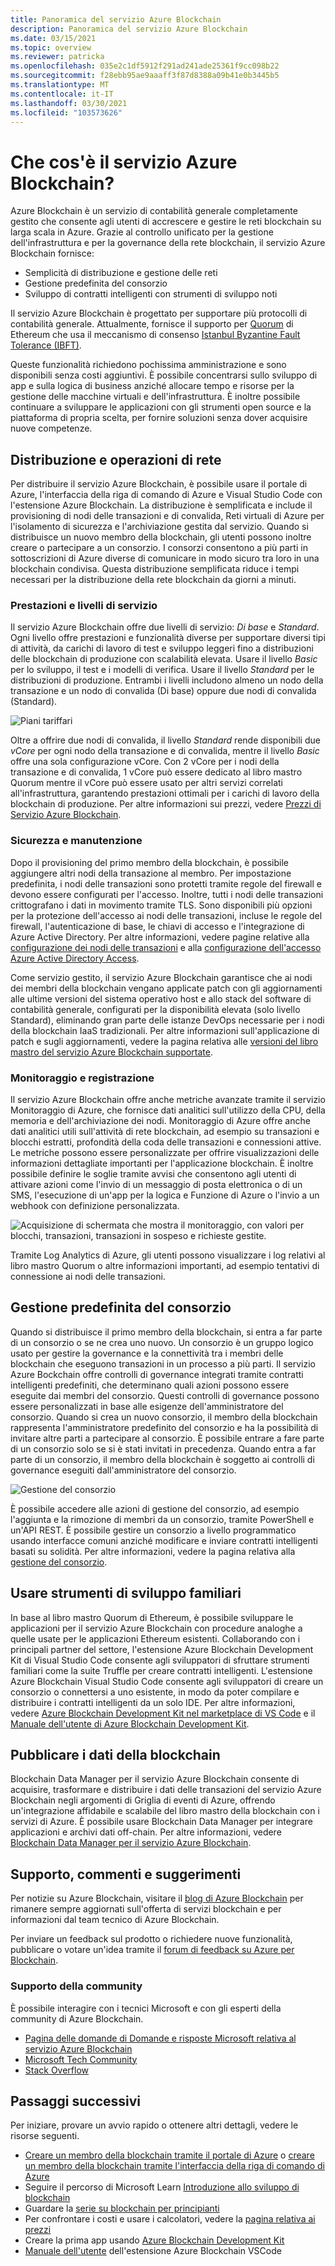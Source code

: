 ```yaml
---
title: Panoramica del servizio Azure Blockchain
description: Panoramica del servizio Azure Blockchain
ms.date: 03/15/2021
ms.topic: overview
ms.reviewer: patricka
ms.openlocfilehash: 035e2c1df5912f291ad241ade25361f9cc098b22
ms.sourcegitcommit: f28ebb95ae9aaaff3f87d8388a09b41e0b3445b5
ms.translationtype: MT
ms.contentlocale: it-IT
ms.lasthandoff: 03/30/2021
ms.locfileid: "103573626"
---
```

# <a name="what-is-azure-blockchain-service"></a>Che cos'è il servizio Azure Blockchain?

Azure Blockchain è un servizio di contabilità generale completamente gestito che consente agli utenti di accrescere e gestire le reti blockchain su larga scala in Azure. Grazie al controllo unificato per la gestione dell'infrastruttura e per la governance della rete blockchain, il servizio Azure Blockchain fornisce:

* Semplicità di distribuzione e gestione delle reti
* Gestione predefinita del consorzio
* Sviluppo di contratti intelligenti con strumenti di sviluppo noti

Il servizio Azure Blockchain è progettato per supportare più protocolli di contabilità generale. Attualmente, fornisce il supporto per [Quorum](https://www.goquorum.com/) di Ethereum che usa il meccanismo di consenso [Istanbul Byzantine Fault Tolerance (IBFT)](https://docs.goquorum.consensys.net/en/stable/Concepts/Consensus/IBFT/).

Queste funzionalità richiedono pochissima amministrazione e sono disponibili senza costi aggiuntivi. È possibile concentrarsi sullo sviluppo di app e sulla logica di business anziché allocare tempo e risorse per la gestione delle macchine virtuali e dell'infrastruttura. È inoltre possibile continuare a sviluppare le applicazioni con gli strumenti open source e la piattaforma di propria scelta, per fornire soluzioni senza dover acquisire nuove competenze.

## <a name="network-deployment-and-operations"></a>Distribuzione e operazioni di rete

Per distribuire il servizio Azure Blockchain, è possibile usare il portale di Azure, l'interfaccia della riga di comando di Azure e Visual Studio Code con l'estensione Azure Blockchain. La distribuzione è semplificata e include il provisioning di nodi delle transazioni e di convalida, Reti virtuali di Azure per l'isolamento di sicurezza e l'archiviazione gestita dal servizio.  Quando si distribuisce un nuovo membro della blockchain, gli utenti possono inoltre creare o partecipare a un consorzio.  I consorzi consentono a più parti in sottoscrizioni di Azure diverse di comunicare in modo sicuro tra loro in una blockchain condivisa.  Questa distribuzione semplificata riduce i tempi necessari per la distribuzione della rete blockchain da giorni a minuti.

### <a name="performance-and-service-tiers"></a>Prestazioni e livelli di servizio

Il servizio Azure Blockchain offre due livelli di servizio: *Di base* e *Standard*. Ogni livello offre prestazioni e funzionalità diverse per supportare diversi tipi di attività, da carichi di lavoro di test e sviluppo leggeri fino a distribuzioni delle blockchain di produzione con scalabilità elevata. Usare il livello *Basic* per lo sviluppo, il test e i modelli di verifica. Usare il livello *Standard* per le distribuzioni di produzione. Entrambi i livelli includono almeno un nodo della transazione e un nodo di convalida (Di base) oppure due nodi di convalida (Standard). 

![Piani tariffari](./media/overview/pricing-tiers.png)

Oltre a offrire due nodi di convalida, il livello *Standard* rende disponibili due *vCore* per ogni nodo della transazione e di convalida, mentre il livello *Basic* offre una sola configurazione vCore.  Con 2 vCore per i nodi della transazione e di convalida, 1 vCore può essere dedicato al libro mastro Quorum mentre il vCore può essere usato per altri servizi correlati all'infrastruttura, garantendo prestazioni ottimali per i carichi di lavoro della blockchain di produzione. Per altre informazioni sui prezzi, vedere [Prezzi di Servizio Azure Blockchain](https://azure.microsoft.com/pricing/details/blockchain-service).

### <a name="security-and-maintenance"></a>Sicurezza e manutenzione

Dopo il provisioning del primo membro della blockchain, è possibile aggiungere altri nodi della transazione al membro.  Per impostazione predefinita, i nodi delle transazioni sono protetti tramite regole del firewall e devono essere configurati per l'accesso.  Inoltre, tutti i nodi delle transazioni crittografano i dati in movimento tramite TLS.  Sono disponibili più opzioni per la protezione dell'accesso ai nodi delle transazioni, incluse le regole del firewall, l'autenticazione di base, le chiavi di accesso e l'integrazione di Azure Active Directory. Per altre informazioni, vedere pagine relative alla [configurazione dei nodi delle transazioni](configure-transaction-nodes.md) e alla [configurazione dell'accesso Azure Active Directory Access](configure-aad.md).

Come servizio gestito, il servizio Azure Blockchain garantisce che ai nodi dei membri della blockchain vengano applicate patch con gli aggiornamenti alle ultime versioni del sistema operativo host e allo stack del software di contabilità generale, configurati per la disponibilità elevata (solo livello Standard), eliminando gran parte delle istanze DevOps necessarie per i nodi della blockchain IaaS tradizionali.  Per altre informazioni sull'applicazione di patch e sugli aggiornamenti, vedere la pagina relativa alle [versioni del libro mastro del servizio Azure Blockchain supportate](ledger-versions.md).

### <a name="monitoring-and-logging"></a>Monitoraggio e registrazione

Il servizio Azure Blockchain offre anche metriche avanzate tramite il servizio Monitoraggio di Azure, che fornisce dati analitici sull'utilizzo della CPU, della memoria e dell'archiviazione dei nodi.  Monitoraggio di Azure offre anche dati analitici utili sull'attività di rete blockchain, ad esempio su transazioni e blocchi estratti, profondità della coda delle transazioni e connessioni attive.  Le metriche possono essere personalizzate per offrire visualizzazioni delle informazioni dettagliate importanti per l'applicazione blockchain.  È inoltre possibile definire le soglie tramite avvisi che consentono agli utenti di attivare azioni come l'invio di un messaggio di posta elettronica o di un SMS, l'esecuzione di un'app per la logica e Funzione di Azure o l'invio a un webhook con definizione personalizzata.

![Acquisizione di schermata che mostra il monitoraggio, con valori per blocchi, transazioni, transazioni in sospeso e richieste gestite.](./media/overview/metrics.png)

Tramite Log Analytics di Azure, gli utenti possono visualizzare i log relativi al libro mastro Quorum o altre informazioni importanti, ad esempio tentativi di connessione ai nodi delle transazioni.

## <a name="built-in-consortium-management"></a>Gestione predefinita del consorzio

Quando si distribuisce il primo membro della blockchain, si entra a far parte di un consorzio o se ne crea uno nuovo.  Un consorzio è un gruppo logico usato per gestire la governance e la connettività tra i membri delle blockchain che eseguono transazioni in un processo a più parti.  Il servizio Azure Bockchain offre controlli di governance integrati tramite contratti intelligenti predefiniti, che determinano quali azioni possono essere eseguite dai membri del consorzio.  Questi controlli di governance possono essere personalizzati in base alle esigenze dell'amministratore del consorzio. Quando si crea un nuovo consorzio, il membro della blockchain rappresenta l'amministratore predefinito del consorzio e ha la possibilità di invitare altre parti a partecipare al consorzio.  È possibile entrare a fare parte di un consorzio solo se si è stati invitati in precedenza.  Quando entra a far parte di un consorzio, il membro della blockchain è soggetto ai controlli di governance eseguiti dall'amministratore del consorzio.

![Gestione del consorzio](./media/overview/consortium.png)

È possibile accedere alle azioni di gestione del consorzio, ad esempio l'aggiunta e la rimozione di membri da un consorzio, tramite PowerShell e un'API REST. È possibile gestire un consorzio a livello programmatico usando interfacce comuni anziché modificare e inviare contratti intelligenti basati su solidità. Per altre informazioni, vedere la pagina relativa alla [gestione del consorzio](consortium.md).

## <a name="develop-using-familiar-development-tools"></a>Usare strumenti di sviluppo familiari

In base al libro mastro Quorum di Ethereum, è possibile sviluppare le applicazioni per il servizio Azure Blockchain con procedure analoghe a quelle usate per le applicazioni Ethereum esistenti. Collaborando con i principali partner del settore, l'estensione Azure Blockchain Development Kit di Visual Studio Code consente agli sviluppatori di sfruttare strumenti familiari come la suite Truffle per creare contratti intelligenti. L'estensione Azure Blockchain Visual Studio Code consente agli sviluppatori di creare un consorzio o connettersi a uno esistente, in modo da poter compilare e distribuire i contratti intelligenti da un solo IDE. Per altre informazioni, vedere [Azure Blockchain Development Kit nel marketplace di VS Code](https://aka.ms/vscodebcextension) e il [Manuale dell'utente di Azure Blockchain Development Kit](https://aka.ms/vscodebcextensionwiki).

## <a name="publish-blockchain-data"></a>Pubblicare i dati della blockchain

Blockchain Data Manager per il servizio Azure Blockchain consente di acquisire, trasformare e distribuire i dati delle transazioni del servizio Azure Blockchain negli argomenti di Griglia di eventi di Azure, offrendo un'integrazione affidabile e scalabile del libro mastro della blockchain con i servizi di Azure. È possibile usare Blockchain Data Manager per integrare applicazioni e archivi dati off-chain. Per altre informazioni, vedere [Blockchain Data Manager per il servizio Azure Blockchain](data-manager.md).

## <a name="support-and-feedback"></a>Supporto, commenti e suggerimenti

Per notizie su Azure Blockchain, visitare il [blog di Azure Blockchain](https://azure.microsoft.com/blog/topics/blockchain/) per rimanere sempre aggiornati sull'offerta di servizi blockchain e per informazioni dal team tecnico di Azure Blockchain.

Per inviare un feedback sul prodotto o richiedere nuove funzionalità, pubblicare o votare un'idea tramite il [forum di feedback su Azure per Blockchain](https://aka.ms/blockchainuservoice).

### <a name="community-support"></a>Supporto della community

È possibile interagire con i tecnici Microsoft e con gli esperti della community di Azure Blockchain.

* [Pagina delle domande di Domande e risposte Microsoft relativa al servizio Azure Blockchain](/answers/topics/azure-blockchain-service.html)
* [Microsoft Tech Community](https://techcommunity.microsoft.com/t5/Blockchain/bd-p/AzureBlockchain)
* [Stack Overflow](https://stackoverflow.com/questions/tagged/azure-blockchain-service)

## <a name="next-steps"></a>Passaggi successivi

Per iniziare, provare un avvio rapido o ottenere altri dettagli, vedere le risorse seguenti.
* [Creare un membro della blockchain tramite il portale di Azure](create-member.md) o [creare un membro della blockchain tramite l'interfaccia della riga di comando di Azure](create-member-cli.md)
* Seguire il percorso di Microsoft Learn [Introduzione allo sviluppo di blockchain](/learn/paths/ethereum-blockchain-development)
* Guardare la [serie su blockchain per principianti](https://channel9.msdn.com/Series/Beginners-Series-to-Blockchain)
* Per confrontare i costi e usare i calcolatori, vedere la [pagina relativa ai prezzi](https://azure.microsoft.com/pricing/details/blockchain-service)
* Creare la prima app usando [Azure Blockchain Development Kit](https://github.com/Azure-Samples/blockchain-devkit)
* [Manuale dell'utente](https://github.com/Microsoft/vscode-azure-blockchain-ethereum/wiki) dell'estensione Azure Blockchain VSCode
